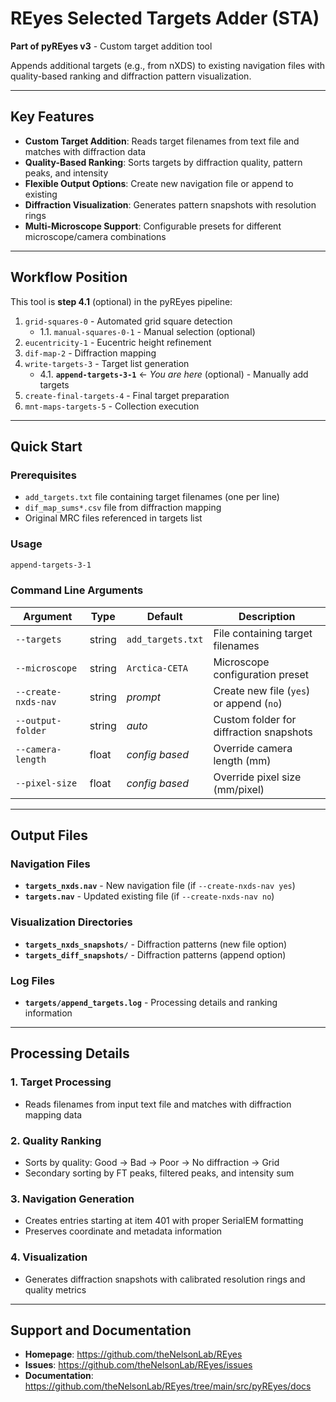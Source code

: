 # REyes Selected Targets Adder (STA)

**Part of pyREyes v3** - Custom target addition tool

Appends additional targets (e.g., from nXDS) to existing navigation files with quality-based ranking and diffraction pattern visualization.

---

## Key Features

- **Custom Target Addition**: Reads target filenames from text file and matches with diffraction data
- **Quality-Based Ranking**: Sorts targets by diffraction quality, pattern peaks, and intensity
- **Flexible Output Options**: Create new navigation file or append to existing
- **Diffraction Visualization**: Generates pattern snapshots with resolution rings
- **Multi-Microscope Support**: Configurable presets for different microscope/camera combinations

---

## Workflow Position

This tool is **step 4.1** (optional) in the pyREyes pipeline:

1. `grid-squares-0` - Automated grid square detection
   - 1.1. `manual-squares-0-1` - Manual selection (optional)
2. `eucentricity-1` - Eucentric height refinement
3. `dif-map-2` - Diffraction mapping
4. `write-targets-3` - Target list generation
   - 4.1. **`append-targets-3-1`** ← *You are here* (optional) - Manually add targets
5. `create-final-targets-4` - Final target preparation
6. `mnt-maps-targets-5` - Collection execution

---

## Quick Start

### Prerequisites
- `add_targets.txt` file containing target filenames (one per line)
- `dif_map_sums*.csv` file from diffraction mapping
- Original MRC files referenced in targets list

### Usage
```bash
append-targets-3-1
```

### Command Line Arguments

| Argument | Type | Default | Description |
|----------|------|---------|-------------|
| `--targets` | string | `add_targets.txt` | File containing target filenames |
| `--microscope` | string | `Arctica-CETA` | Microscope configuration preset |
| `--create-nxds-nav` | string | *prompt* | Create new file (`yes`) or append (`no`) |
| `--output-folder` | string | *auto* | Custom folder for diffraction snapshots |
| `--camera-length` | float | *config based* | Override camera length (mm) |
| `--pixel-size` | float | *config based* | Override pixel size (mm/pixel) |

---

## Output Files

### Navigation Files
- **`targets_nxds.nav`** - New navigation file (if `--create-nxds-nav yes`)
- **`targets.nav`** - Updated existing file (if `--create-nxds-nav no`)

### Visualization Directories
- **`targets_nxds_snapshots/`** - Diffraction patterns (new file option)
- **`targets_diff_snapshots/`** - Diffraction patterns (append option)

### Log Files
- **`targets/append_targets.log`** - Processing details and ranking information

---

## Processing Details

### 1. Target Processing
- Reads filenames from input text file and matches with diffraction mapping data

### 2. Quality Ranking
- Sorts by quality: Good → Bad → Poor → No diffraction → Grid
- Secondary sorting by FT peaks, filtered peaks, and intensity sum

### 3. Navigation Generation
- Creates entries starting at item 401 with proper SerialEM formatting
- Preserves coordinate and metadata information

### 4. Visualization
- Generates diffraction snapshots with calibrated resolution rings and quality metrics

---

## Support and Documentation

- **Homepage**: https://github.com/theNelsonLab/REyes
- **Issues**: https://github.com/theNelsonLab/REyes/issues
- **Documentation**: https://github.com/theNelsonLab/REyes/tree/main/src/pyREyes/docs